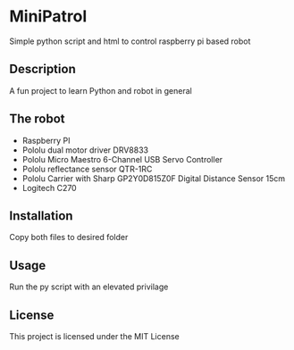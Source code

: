 # MiniPatrol
Simple python script and html to control raspberry pi based robot

## Description
A fun project to learn Python and robot in general

## The robot
* Raspberry PI
* Pololu dual motor driver DRV8833
* Pololu Micro Maestro 6-Channel USB Servo Controller
* Pololu reflectance sensor QTR-1RC 
* Pololu Carrier with Sharp GP2Y0D815Z0F Digital Distance Sensor 15cm
* Logitech C270

## Installation
Copy both files to desired folder

## Usage
Run the py script with an elevated privilage

## License
This project is licensed under the MIT License
